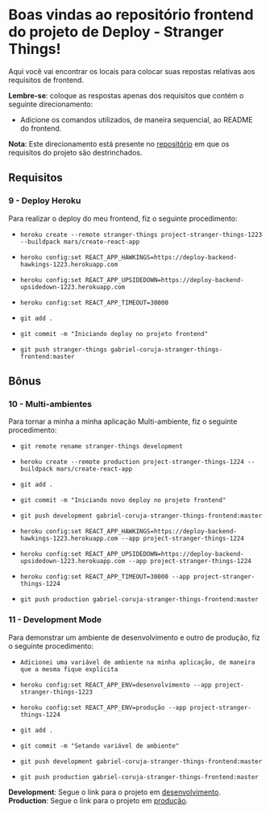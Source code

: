 # Boas vindas ao repositório frontend do projeto de Deploy - Stranger Things!

Aqui você vai encontrar os locais para colocar suas repostas relativas aos requisitos de frontend.

**Lembre-se**: coloque as respostas apenas dos requisitos que contém o seguinte direcionamento:

  - Adicione os comandos utilizados, de maneira sequencial, ao README do frontend.

**Nota**: Este direcionamento está presente no [repositório](https://github.com/tryber/sd-01-block31-stranger-things) em que os requisitos do projeto são destrinchados.

## Requisitos

### 9 - Deploy Heroku

Para realizar o deploy do meu frontend, fiz o seguinte procedimento:

- `heroku create --remote stranger-things project-stranger-things-1223 --buildpack mars/create-react-app`

- `heroku config:set REACT_APP_HAWKINGS=https://deploy-backend-hawkings-1223.herokuapp.com`
- `heroku config:set REACT_APP_UPSIDEDOWN=https://deploy-backend-upsidedown-1223.herokuapp.com`
- `heroku config:set REACT_APP_TIMEOUT=30000`

- `git add .`
- `git commit -m "Iniciando deploy no projeto frontend"`
- `git push stranger-things gabriel-coruja-stranger-things-frontend:master`


## Bônus

### 10 - Multi-ambientes

Para tornar a minha a minha aplicação Multi-ambiente, fiz o seguinte procedimento:

- `git remote rename stranger-things development`
- `heroku create --remote production project-stranger-things-1224 --buildpack mars/create-react-app`

- `git add .`
- `git commit -m "Iniciando novo deploy no projeto frontend"`
- `git push development gabriel-coruja-stranger-things-frontend:master`

- `heroku config:set REACT_APP_HAWKINGS=https://deploy-backend-hawkings-1223.herokuapp.com --app project-stranger-things-1224`
- `heroku config:set REACT_APP_UPSIDEDOWN=https://deploy-backend-upsidedown-1223.herokuapp.com --app project-stranger-things-1224`
- `heroku config:set REACT_APP_TIMEOUT=30000 --app project-stranger-things-1224`

- `git push production gabriel-coruja-stranger-things-frontend:master`

### 11 - Development Mode

Para demonstrar um ambiente de desenvolvimento e outro de produção, fiz o seguinte procedimento:

- `Adicionei uma variável de ambiente na minha aplicação, de maneira que a mesma fique explícita`
- `heroku config:set REACT_APP_ENV=desenvolvimento --app project-stranger-things-1223`
- `heroku config:set REACT_APP_ENV=produção --app project-stranger-things-1224`

- `git add .`
- `git commit -m "Setando variável de ambiente"`
- `git push development gabriel-coruja-stranger-things-frontend:master`
- `git push production gabriel-coruja-stranger-things-frontend:master`

**Development**: Segue o link para o projeto em [desenvolvimento](https://project-stranger-things-1223.herokuapp.com/).
**Production**: Segue o link para o projeto em [produção](https://project-stranger-things-1224.herokuapp.com/).
